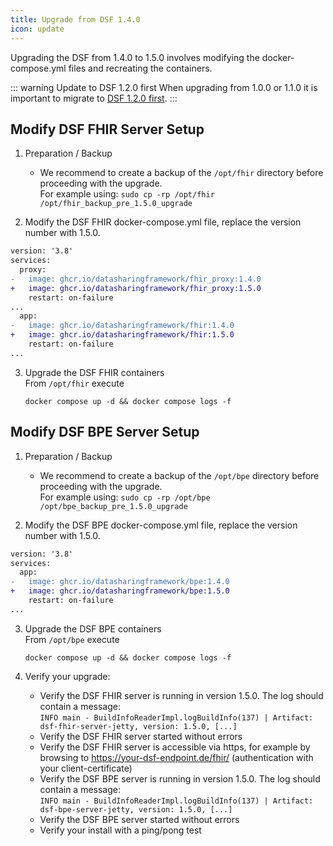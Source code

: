 ```yaml
---
title: Upgrade from DSF 1.4.0
icon: update
---
```


Upgrading the DSF from 1.4.0 to 1.5.0 involves modifying the docker-compose.yml files and recreating the containers.


::: warning Update to DSF 1.2.0 first
When upgrading from 1.0.0 or 1.1.0 it is important to migrate to [DSF 1.2.0 first](/v1.2.0/maintain/upgrade-from-1).
:::


## Modify DSF FHIR Server Setup
1. Preparation / Backup
    * We recommend to create a backup of the `/opt/fhir` directory before proceeding with the upgrade.  
    For example using: `sudo cp -rp /opt/fhir /opt/fhir_backup_pre_1.5.0_upgrade`

2. Modify the DSF FHIR docker-compose.yml file, replace the version number with 1.5.0.
```diff
version: '3.8'
services:
  proxy:
-   image: ghcr.io/datasharingframework/fhir_proxy:1.4.0
+   image: ghcr.io/datasharingframework/fhir_proxy:1.5.0
    restart: on-failure
...
  app:
-   image: ghcr.io/datasharingframework/fhir:1.4.0
+   image: ghcr.io/datasharingframework/fhir:1.5.0
    restart: on-failure
...
```

3. Upgrade the DSF FHIR containers  
    From `/opt/fhir` execute  
    ```
    docker compose up -d && docker compose logs -f
    ```

## Modify DSF BPE Server Setup
1. Preparation / Backup
    * We recommend to create a backup of the `/opt/bpe` directory before proceeding with the upgrade.  
    For example using: `sudo cp -rp /opt/bpe /opt/bpe_backup_pre_1.5.0_upgrade`

2. Modify the DSF BPE docker-compose.yml file, replace the version number with 1.5.0.
```diff
version: '3.8'
services:
  app:
-   image: ghcr.io/datasharingframework/bpe:1.4.0
+   image: ghcr.io/datasharingframework/bpe:1.5.0
    restart: on-failure
...
```

3. Upgrade the DSF BPE containers  
    From `/opt/bpe` execute  
    ```
    docker compose up -d && docker compose logs -f
    ```

4. Verify your upgrade:
    * Verify the DSF FHIR server is running in version 1.5.0. The log should contain a message:  
        `INFO main - BuildInfoReaderImpl.logBuildInfo(137) | Artifact: dsf-fhir-server-jetty, version: 1.5.0, [...]`
    * Verify the DSF FHIR server started without errors
    * Verify the DSF FHIR server is accessible via https, for example by browsing to https://your-dsf-endpoint.de/fhir/ (authentication with your client-certificate)
    * Verify the DSF BPE server is running in version 1.5.0. The log should contain a message:  
        `INFO main - BuildInfoReaderImpl.logBuildInfo(137) | Artifact: dsf-bpe-server-jetty, version: 1.5.0, [...]`
    * Verify the DSF BPE server started without errors
    * Verify your install with a ping/pong test  
